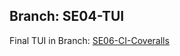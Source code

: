 ## Branch: SE04-TUI

Final TUI in Branch: <a href="https://github.com/AlexTemirbulatow/de.htwg.se.DotsAndBoxes/tree/SE06-CI-Coveralls">SE06-CI-Coveralls</a>
